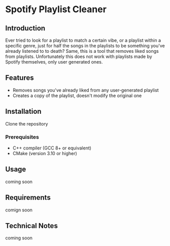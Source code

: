 
# Spotify Playlist Cleaner

## Introduction
Ever tried to look for a playlist to match a certain vibe, or a playlist within a specific genre, just for half the songs in the playlists to be something you've already listened to to death?
Same, this is a tool that removes liked songs from playlists. Unfortunately this does not work with playlists made by Spotify themselves, only user generated ones.

## Features
- Removes songs you've already liked from any user-generated playlist
- Creates a copy of the playlist, doesn't modify the original one

## Installation

Clone the repository

### Prerequisites
- C++ compiler (GCC 8+ or equivalent)
- CMake (version 3.10 or higher)



## Usage

coming soon

## Requirements

comign soon

## Technical Notes

coming soon
